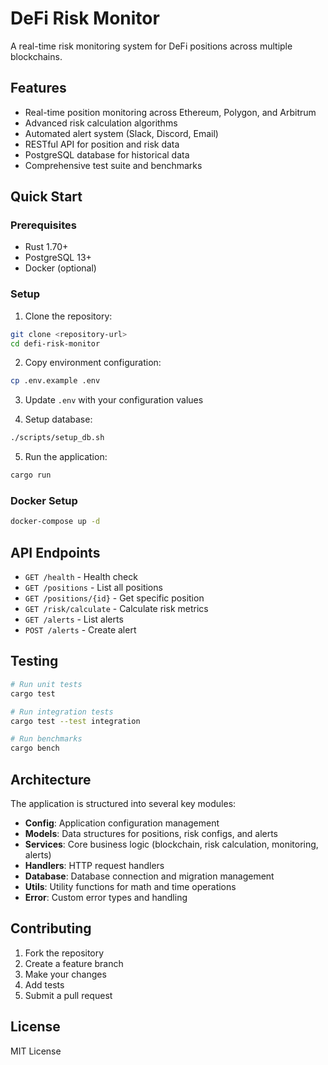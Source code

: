 # DeFi Risk Monitor

A real-time risk monitoring system for DeFi positions across multiple blockchains.

## Features

- Real-time position monitoring across Ethereum, Polygon, and Arbitrum
- Advanced risk calculation algorithms
- Automated alert system (Slack, Discord, Email)
- RESTful API for position and risk data
- PostgreSQL database for historical data
- Comprehensive test suite and benchmarks

## Quick Start

### Prerequisites

- Rust 1.70+
- PostgreSQL 13+
- Docker (optional)

### Setup

1. Clone the repository:
```bash
git clone <repository-url>
cd defi-risk-monitor
```

2. Copy environment configuration:
```bash
cp .env.example .env
```

3. Update `.env` with your configuration values

4. Setup database:
```bash
./scripts/setup_db.sh
```

5. Run the application:
```bash
cargo run
```

### Docker Setup

```bash
docker-compose up -d
```

## API Endpoints

- `GET /health` - Health check
- `GET /positions` - List all positions
- `GET /positions/{id}` - Get specific position
- `GET /risk/calculate` - Calculate risk metrics
- `GET /alerts` - List alerts
- `POST /alerts` - Create alert

## Testing

```bash
# Run unit tests
cargo test

# Run integration tests
cargo test --test integration

# Run benchmarks
cargo bench
```

## Architecture

The application is structured into several key modules:

- **Config**: Application configuration management
- **Models**: Data structures for positions, risk configs, and alerts
- **Services**: Core business logic (blockchain, risk calculation, monitoring, alerts)
- **Handlers**: HTTP request handlers
- **Database**: Database connection and migration management
- **Utils**: Utility functions for math and time operations
- **Error**: Custom error types and handling

## Contributing

1. Fork the repository
2. Create a feature branch
3. Make your changes
4. Add tests
5. Submit a pull request

## License

MIT License
